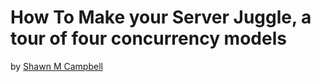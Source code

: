 
# How To Make your Server Juggle, a tour of four concurrency models

by [Shawn M Campbell](https://github.com/jaegerpicker)
